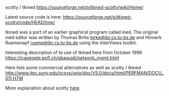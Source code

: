 scotty / tkined
https://sourceforge.net/p/tkined-scotty/wiki/Home/

Latest source code is here:
https://sourceforge.net/p/tkined-scotty/code/HEAD/tree/

tkined was a port of an earlier graphical program called ined.
The original ined editor was written by Thomas Birke birke@ibr.cs.tu-bs.de and Hinnerk Ruemenapf rueme@ibr.cs.tu-bs.de using the InterViews toolkit.

Interesting description of te use of tkined here from October 1996 https://icapeople.epfl.ch/gbaguidi/network_mgmt.html

Here lists some commercial alternatives as well as scotty / tkined http://www.itec.suny.edu/scsys/unix/doc/V5.0/docs/html/PERFMAN/DOCU_011.HTM

More explanation about scotty [here](https://wiki.tcl-lang.org/page/Tnm%2FScotty%2FTkInEd).
